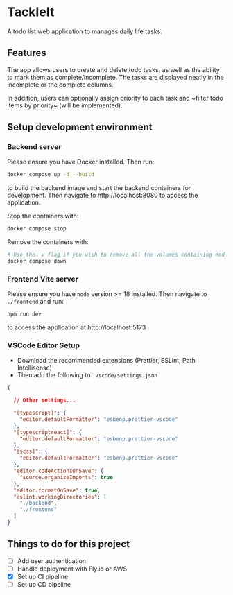 # TackleIt

A todo list web application to manages daily life tasks.

## Features

The app allows users to create and delete todo tasks, as well as the ability to mark them as complete/incomplete. The tasks are displayed neatly in the incomplete or the complete columns.

In addition, users can optionally assign priority to each task and ~filter todo items by priority~ (will be implemented).

## Setup development environment

### Backend server

Please ensure you have Docker installed. Then run:

```bash
docker compose up -d --build
```

to build the backend image and start the backend containers for development. Then navigate to http://localhost:8080 to access the application.

Stop the containers with:

```bash
docker compose stop
```

Remove the containers with:

```bash
# Use the -v flag if you wish to remove all the volumes containing node modules and static assets
docker compose down
```

### Frontend Vite server

Please ensure you have `node` version >= 18 installed. Then navigate to `./frontend` and run:

```bash
npm run dev
```

to access the application at http://localhost:5173

### VSCode Editor Setup

- Download the recommended extensions (Prettier, ESLint, Path Intellisense)
- Then add the following to `.vscode/settings.json`

```json
{

  // Other settings...

  "[typescript]": {
    "editor.defaultFormatter": "esbenp.prettier-vscode"
  },
  "[typescriptreact]": {
    "editor.defaultFormatter": "esbenp.prettier-vscode"
  },
  "[scss]": {
    "editor.defaultFormatter": "esbenp.prettier-vscode"
  },
  "editor.codeActionsOnSave": {
    "source.organizeImports": true
  },
  "editor.formatOnSave": true,
  "eslint.workingDirectories": [
    "./backend",
    "./frontend"
  ]
}
```

## Things to do for this project

- [ ] Add user authentication
- [ ] Handle deployment with Fly.io or AWS
- [x] Set up CI pipeline
- [ ] Set up CD pipeline
